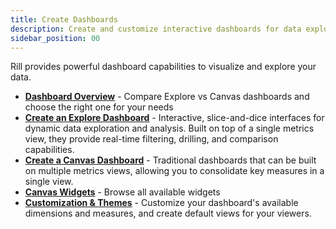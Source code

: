 ```yaml
---
title: Create Dashboards
description: Create and customize interactive dashboards for data exploration and analysis
sidebar_position: 00
---
```


Rill provides powerful dashboard capabilities to visualize and explore your data.

- [**Dashboard Overview**](/build/dashboards/dashboards-101) - Compare Explore vs Canvas dashboards and choose the right one for your needs
- [**Create an Explore Dashboard**](/build/dashboards/explore) - Interactive, slice-and-dice interfaces for dynamic data exploration and analysis. Built on top of a single metrics view, they provide real-time filtering, drilling, and comparison capabilities.
- [**Create a Canvas Dashboard**](/build/dashboards/canvas) - Traditional dashboards that can be built on multiple metrics views, allowing you to consolidate key measures in a single view.
- [**Canvas Widgets**](/build/dashboards/canvas-widgets) - Browse all available widgets
- [**Customization & Themes**](/build/dashboards/customization) - Customize your dashboard's available dimensions and measures, and create default views for your viewers.